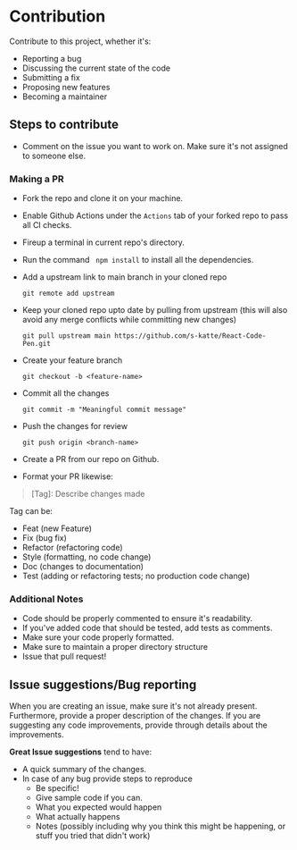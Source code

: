 # Contribution

Contribute to this project, whether it's:

- Reporting a bug
- Discussing the current state of the code
- Submitting a fix
- Proposing new features
- Becoming a maintainer


## Steps to contribute

* Comment on the issue you want to work on. Make sure it's not assigned to someone else.

### Making a PR

* Fork the repo and clone it on your machine.
* Enable Github Actions under the ```Actions``` tab of your forked repo to pass all CI checks.
* Fireup a terminal in current repo's directory.
* Run the command  ``` npm install``` to install all the dependencies.

* Add a upstream link to main branch in your cloned repo
    ```
    git remote add upstream 
    ```
* Keep your cloned repo upto date by pulling from upstream (this will also avoid any merge conflicts while committing new changes)
    ```
    git pull upstream main https://github.com/s-katte/React-Code-Pen.git 
    ```
* Create your feature branch
    ```
    git checkout -b <feature-name>
    ```
* Commit all the changes
    ```
    git commit -m "Meaningful commit message"
    ```
* Push the changes for review
    ```
    git push origin <branch-name>
    ```
* Create a PR from our repo on Github.
* Format your PR likewise: 
> [Tag]: Describe changes made

Tag can be:
- Feat (new Feature)
- Fix (bug fix)
- Refactor (refactoring code)
- Style (formatting, no code change)
- Doc (changes to documentation)
- Test (adding or refactoring tests; no production code change)

### Additional Notes

* Code should be properly commented to ensure it's readability.
* If you've added code that should be tested, add tests as comments. 
* Make sure your code properly formatted.
* Make sure to maintain a proper directory structure 
* Issue that pull request!


## Issue suggestions/Bug reporting

When you are creating an issue, make sure it's not already present. Furthermore, provide a proper description of the changes. If you are suggesting any code improvements, provide through details about the improvements.

**Great Issue suggestions** tend to have:

- A quick summary of the changes.
- In case of any bug provide steps to reproduce
  - Be specific!
  - Give sample code if you can. 
  - What you expected would happen
  - What actually happens
  - Notes (possibly including why you think this might be happening, or stuff you tried that didn't work)